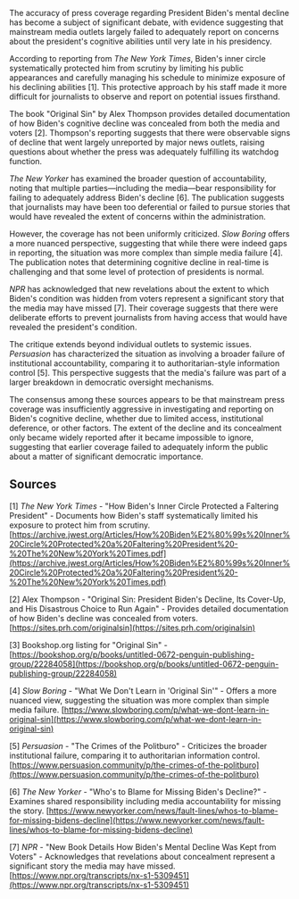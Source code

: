 The accuracy of press coverage regarding President Biden's mental decline has become a subject of significant debate, with evidence suggesting that mainstream media outlets largely failed to adequately report on concerns about the president's cognitive abilities until very late in his presidency.

According to reporting from *The New York Times*, Biden's inner circle systematically protected him from scrutiny by limiting his public appearances and carefully managing his schedule to minimize exposure of his declining abilities [1]. This protective approach by his staff made it more difficult for journalists to observe and report on potential issues firsthand.

The book "Original Sin" by Alex Thompson provides detailed documentation of how Biden's cognitive decline was concealed from both the media and voters [2]. Thompson's reporting suggests that there were observable signs of decline that went largely unreported by major news outlets, raising questions about whether the press was adequately fulfilling its watchdog function.

*The New Yorker* has examined the broader question of accountability, noting that multiple parties—including the media—bear responsibility for failing to adequately address Biden's decline [6]. The publication suggests that journalists may have been too deferential or failed to pursue stories that would have revealed the extent of concerns within the administration.

However, the coverage has not been uniformly criticized. *Slow Boring* offers a more nuanced perspective, suggesting that while there were indeed gaps in reporting, the situation was more complex than simple media failure [4]. The publication notes that determining cognitive decline in real-time is challenging and that some level of protection of presidents is normal.

*NPR* has acknowledged that new revelations about the extent to which Biden's condition was hidden from voters represent a significant story that the media may have missed [7]. Their coverage suggests that there were deliberate efforts to prevent journalists from having access that would have revealed the president's condition.

The critique extends beyond individual outlets to systemic issues. *Persuasion* has characterized the situation as involving a broader failure of institutional accountability, comparing it to authoritarian-style information control [5]. This perspective suggests that the media's failure was part of a larger breakdown in democratic oversight mechanisms.

The consensus among these sources appears to be that mainstream press coverage was insufficiently aggressive in investigating and reporting on Biden's cognitive decline, whether due to limited access, institutional deference, or other factors. The extent of the decline and its concealment only became widely reported after it became impossible to ignore, suggesting that earlier coverage failed to adequately inform the public about a matter of significant democratic importance.

## Sources

[1] *The New York Times* - "How Biden's Inner Circle Protected a Faltering President" - Documents how Biden's staff systematically limited his exposure to protect him from scrutiny. [https://archive.jwest.org/Articles/How%20Biden%E2%80%99s%20Inner%20Circle%20Protected%20a%20Faltering%20President%20-%20The%20New%20York%20Times.pdf](https://archive.jwest.org/Articles/How%20Biden%E2%80%99s%20Inner%20Circle%20Protected%20a%20Faltering%20President%20-%20The%20New%20York%20Times.pdf)

[2] Alex Thompson - "Original Sin: President Biden's Decline, Its Cover-Up, and His Disastrous Choice to Run Again" - Provides detailed documentation of how Biden's decline was concealed from voters. [https://sites.prh.com/originalsin](https://sites.prh.com/originalsin)

[3] Bookshop.org listing for "Original Sin" - [https://bookshop.org/p/books/untitled-0672-penguin-publishing-group/22284058](https://bookshop.org/p/books/untitled-0672-penguin-publishing-group/22284058)

[4] *Slow Boring* - "What We Don't Learn in 'Original Sin'" - Offers a more nuanced view, suggesting the situation was more complex than simple media failure. [https://www.slowboring.com/p/what-we-dont-learn-in-original-sin](https://www.slowboring.com/p/what-we-dont-learn-in-original-sin)

[5] *Persuasion* - "The Crimes of the Politburo" - Criticizes the broader institutional failure, comparing it to authoritarian information control. [https://www.persuasion.community/p/the-crimes-of-the-politburo](https://www.persuasion.community/p/the-crimes-of-the-politburo)

[6] *The New Yorker* - "Who's to Blame for Missing Biden's Decline?" - Examines shared responsibility including media accountability for missing the story. [https://www.newyorker.com/news/fault-lines/whos-to-blame-for-missing-bidens-decline](https://www.newyorker.com/news/fault-lines/whos-to-blame-for-missing-bidens-decline)

[7] *NPR* - "New Book Details How Biden's Mental Decline Was Kept from Voters" - Acknowledges that revelations about concealment represent a significant story the media may have missed. [https://www.npr.org/transcripts/nx-s1-5309451](https://www.npr.org/transcripts/nx-s1-5309451)